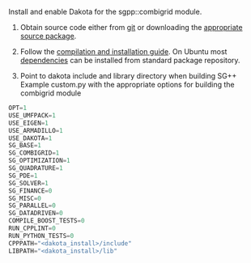 Install and enable Dakota for the sgpp::combigrid module.

1. Obtain source code either from [git](https://dakota.sandia.gov/content/getting-dakota-source-code) or downloading the [appropriate source package](https://dakota.sandia.gov/downloads).

2. Follow the [compilation and installation guide](https://dakota.sandia.gov/content/build-compile-source-code).
On Ubuntu most [dependencies](https://dakota.sandia.gov/content/linux-ubuntu-1404) can be installed from standard package repository.

3. Point to dakota include and library directory when building SG++
Example custom.py with the appropriate options for building the combigrid module

```python
OPT=1
USE_UMFPACK=1
USE_EIGEN=1
USE_ARMADILLO=1
USE_DAKOTA=1
SG_BASE=1
SG_COMBIGRID=1
SG_OPTIMIZATION=1
SG_QUADRATURE=1
SG_PDE=1
SG_SOLVER=1
SG_FINANCE=0
SG_MISC=0
SG_PARALLEL=0
SG_DATADRIVEN=0
COMPILE_BOOST_TESTS=0
RUN_CPPLINT=0
RUN_PYTHON_TESTS=0
CPPPATH="<dakota_install>/include"
LIBPATH="<dakota_install>/lib"
```
